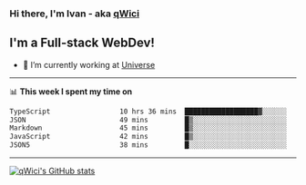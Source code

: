 ### Hi there, I'm Ivan - aka [qWici][website]

## I'm a Full-stack WebDev!
- 🔭 I’m currently working at [Universe][universe]

---

📊 **This week I spent my time on**
<!--START_SECTION:waka-->

```txt
TypeScript                 10 hrs 36 mins  ██████████████████▓░░░░░░   74.42 %
JSON                       49 mins         █▒░░░░░░░░░░░░░░░░░░░░░░░   05.77 %
Markdown                   45 mins         █▒░░░░░░░░░░░░░░░░░░░░░░░   05.32 %
JavaScript                 42 mins         █▒░░░░░░░░░░░░░░░░░░░░░░░   04.97 %
JSON5                      38 mins         █░░░░░░░░░░░░░░░░░░░░░░░░   04.51 %
```

<!--END_SECTION:waka-->

---

[![qWici's GitHub stats](https://github-readme-stats.vercel.app/api?username=qWici)](https://github.com/qWici/github-readme-stats)

[website]: https://devkucher.com
[twitter]: https://twitter.com/KucherDev
[linkedin]: https://www.linkedin.com/in/ivankucher
[universe]: https://universeapps.limited
